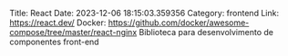 Title: React
Date: 2023-12-06 18:15:03.359356
Category: frontend
Link: https://react.dev/
Docker: https://github.com/docker/awesome-compose/tree/master/react-nginx
Biblioteca para desenvolvimento de componentes front-end
